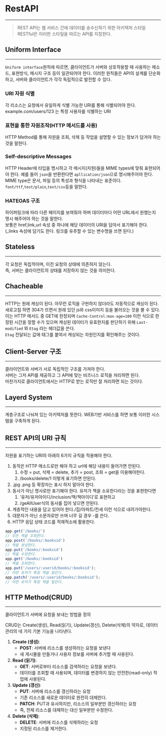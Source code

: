 # RestAPI

***

> REST API는 웹 서비스 간에 데이터를 송수신하기 위한 아키텍처 스타일  
> RESTful은 이러한 스타일을 따르는 API를 지칭한다.

## Uniform Interface

***

`Uniform interface`원칙에 따르면, 클라이언트가 서버와 상호작용할 때 사용하는 메소드, 표현방식, 메시지 구조 등이 일관되어야 한다. 이러한 원칙들은 API의 설계를 단순화 하고, 서버와 클라이언트가 각각 독립적으로 발전할 수 있다.

### URI 자원 식별

각 리소스는 요청에서 유일하게 식별 가능한 URI를 통해 식별되어야 한다.  
example.com/users/123 는 특정 사용자를 식별하는 URI  

### 표현을 통한 자원조작(HTTP 메서드를 사용)

HTTP Method를 통해 자원을 조회, 삭제 등 작업을 설명할 수 있는 정보가 담겨야 하는 것을 말한다.

### Self-descriptive Messages

HTTP Header에 타입을 명시하고 각 메시지(자원)들을 MIME types에 맞춰 표현되어야 한다. 예를 들어 `json`을 반환한다면 `apllication/json`으로 명시해주어야 한다.\
MIME type은 문서, 파일 등의 특성과 형식을 나타내는 표준이다.\
`font/ttf`,`test/plain`,`text/csv`등을 말한다.

### HATEOAS 구조

하이퍼링크에 따라 다른 페이지를 보여줘야 하며 데이터마다 어떤 URL에서 원했는지 명시 해주어야 하는 것을 말한다.\
보통은 href,link,url 속성 중 하나에 해당 데이터의 URI을 담아서 표기해야 한다.\
(\_links 속성에 담기도 한다. 링크를 유추할 수 있는 변수명을 쓰면 된다.)

## Stateless

***

각 요청은 독립적이며, 이전 요청의 상태에 의존하지 않는다.\
즉, 서버는 클라이언트의 상태를 저장하지 않는 것을 의미한다.

## Chacheable

***

HTTP는 원래 캐싱이 된다. 아무런 로직을 구현하지 않더라도 자동적으로 캐싱이 된다.\
새로고침 하면 304가 뜨면서 원래 있던 js와 css이미지 등을 불러오는 것을 볼 수 있다.\
이는 HTTP 메서드 중 GET에 한정되며 `Cache-Control:max-age=100` 이런 식으로 한정된 시간을 정할 수가 있으며 캐싱된 데이터가 유효한지를 판단하기 위해 `Last-modified` 와 `Etag` 라는 헤더값을 쓴다.\
`Etag` 전달되는 값에 태그를 붙여서 캐싱되는 자원인지를 확인해주는 것이다.

## Client-Server 구조

***

클라이언트와 서버가 서로 독립적인 구조를 가져야 한다.\
서버는 그저 API를 제공하고 그 API에 맞는 비즈니스 로직을 처리하면 된다.\
마찬가지로 클라이언트에서는 HTTP로 받는 로직만 잘 처리하면 되는 것이다.

## Layerd System

***

계층구조로 나눠져 있는 아키텍처를 뜻한다. WEB기반 서비스를 하면 보통 이러한 시스템을 구축하게 된다.

## REST API의 URI 규칙

***

자원을 표기하는 URI의 아래의 6가지 규칙을 적용해야 한다.

1. 동작은 HTTP 메소드로만 해야 하고 urI에 해당 내용이 들어가면 안된다.
   1. 수정 = put, 삭제 = delete, 추가 = post, 조회 = get을 이용해야한다.
   2. /books/delete/1 이렇게 표기하면 안된다.
2. .jpg .png 등 확장자는 표시 하지 말아야 한다.
3. 동사가 아닌 명사로만 표기해야 한다. 유저가 책을 소유한다라는 것을 표현한다면
   1. ‘유저/유저아이디/inclusion/책/책아이디’로 표현하고
   2. /geAllUser식의 동사를 집어 넣으면 안된다.
4. 계층적인 내용을 담고 있어야 한다./집/아파트/전세 이런 식으로 내려가야한다.
5. 대문자가 아닌 소문자로만 쓰며 너무 길 경우 -를 쓴다.
6. HTTP 응답 상태 코드를 적재적소에 활용한다.

```jsx
app.get('/books/')
// 모든 책을 조회한다.
app.post('/books/:booksid')
// 책을 생성한다.
app.put('/books/:booksid')
// 책을 수정한다.
app.get('/books/:booksid')
// 책을 조회한다.
app.put('/users/:userid/books/:booksid');
// 어떤 유저가 특정 책을 빌린다.
app.patch('/users/:userid/books/:booksid');
// 어떤 유저가 특정 책을 빌린다.
```

## HTTP Method(CRUD)

***

클라이언트가 서버에 요청을 보내는 방법을 정의

CRUD는 Create(생성), Read(읽기), Update(갱신), Delete(삭제)의 약자로, 데이터 관리의 네 가지 기본 기능을 나타낸다.

1. **Create (생성)**:
   * **POST**: 서버에 리소스를 생성하라는 요청을 보낸다
   * 새 게시물을 만들거나 사용자 정보를 서버에 추가할 때 사용된다.
2. **Read (읽기)**:
   * **GET**: 서버로부터 리소스를 검색하라는 요청을 보낸다.
   * 데이터를 조회할 때 사용되며, 데이터를 변경하지 않는 안전한(read-only) 작업에 사용된다.
3. **Update (갱신)**:
   * **PUT**: 서버에 리소스를 갱신하라는 요청
   * 기존 리소스를 새로운 데이터로 완전히 대체한다.
   * **PATCH**: PUT과 유사하지만, 리소스의 일부분만 갱신하라는 요청
   * 즉, 전체 리소스를 대체하는 대신 일부분만 수정한다.
4. **Delete (삭제)**:
   * **DELETE**: 서버에 리소스를 삭제하라는 요청
   * 지정된 리소스를 제거한다.
